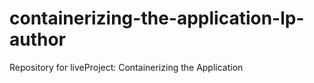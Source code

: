 # containerizing-the-application-lp-author
Repository for liveProject: Containerizing the Application
